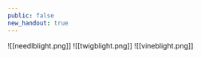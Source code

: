 ```yaml
---
public: false
new_handout: true
---
```


![[needlblight.png]]
![[twigblight.png]]
![[vineblight.png]]